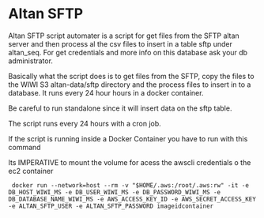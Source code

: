 # Altan SFTP

Altan SFTP script automater is a script for get files from the SFTP altan server and then process al the csv files to insert in a table sftp under altan_seq. For get credentials and more info on this database ask your db administrator.

Basically what the script does is to get files from the SFTP, copy the files to the WIWI 
S3 altan-data/sftp directory and the process files to insert in to a database. It runs every 24 hour hours in a docker container. 

Be careful to run standalone since it will insert data on the sftp table.

The script runs every 24 hours with a cron job.

If the script is running inside a Docker Container you have to 
run with this command

Its IMPERATIVE to mount the volume for acess the awscli credentials o the ec2 container

```
 docker run --network=host --rm -v "$HOME/.aws:/root/.aws:rw" -it -e DB_HOST_WIWI_MS -e DB_USER_WIWI_MS -e DB_PASSWORD_WIWI_MS -e DB_DATABASE_NAME_WIWI_MS -e AWS_ACCESS_KEY_ID -e AWS_SECRET_ACCESS_KEY -e ALTAN_SFTP_USER -e ALTAN_SFTP_PASSWORD imageidcontainer
```

